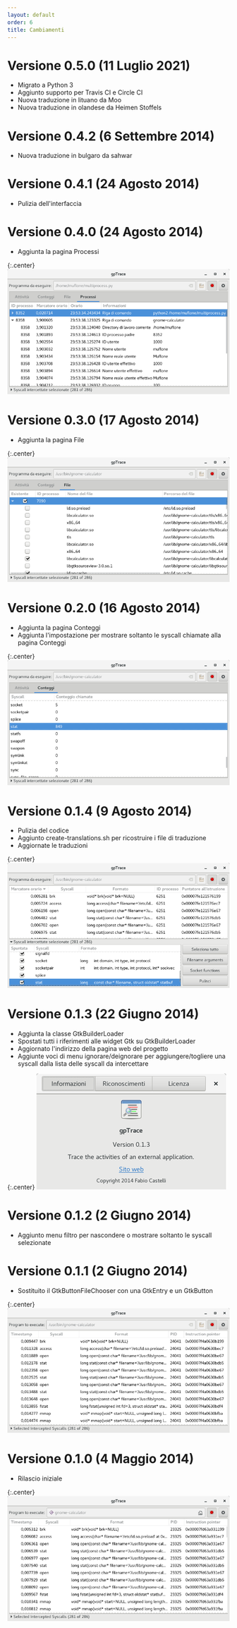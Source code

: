 ```yaml
---
layout: default
order: 6
title: Cambiamenti
---
```

# Versione 0.5.0 (11 Luglio 2021)

* Migrato a Python 3
* Aggiunto supporto per Travis CI e Circle CI
* Nuova traduzione in lituano da Moo
* Nuova traduzione in olandese da Heimen Stoffels

# Versione 0.4.2 (6 Settembre 2014)

* Nuova traduzione in bulgaro da sahwar

# Versione 0.4.1 (24 Agosto 2014)

* Pulizia dell'interfaccia

# Versione 0.4.0 (24 Agosto 2014)

* Aggiunta la pagina Processi

{:.center}
![Pagina Processi di gpTrace 0.4.0](/resources/gptrace/archive/v0.4.0/italian/processes.png)

# Versione 0.3.0 (17 Agosto 2014)

* Aggiunta la pagina File

{:.center}
![Pagina File di gpTrace 0.3.0](/resources/gptrace/archive/v0.3.0/italian/files.png)

# Versione 0.2.0 (16 Agosto 2014)

* Aggiunta la pagina Conteggi
* Aggiunta l'impostazione per mostrare soltanto le syscall chiamate alla pagina Conteggi

{:.center}
![Pagina Conteggi di gpTrace 0.2.0](/resources/gptrace/archive/v0.2.0/italian/counts.png)

# Versione 0.1.4 (9 Agosto 2014)

* Pulizia del codice
* Aggiunto create-translations.sh per ricostruire i file di traduzione
* Aggiornate le traduzioni

{:.center}
![Finestra principale di gpTrace 0.1.4](/resources/gptrace/archive/v0.1.4/italian/expanded.png)

# Versione 0.1.3 (22 Giugno 2014)

* Aggiunta la classe GtkBuilderLoader
* Spostati tutti i riferimenti alle widget Gtk su GtkBuilderLoader
* Aggiornato l'indirizzo della pagina web del progetto
* Aggiunte voci di menu ignorare/deignorare per aggiungere/togliere una syscall dalla lista delle syscall da intercettare

{:.center}
![Finestra delle informazioni di gpTrace 0.1.3](/resources/gptrace/archive/v0.1.3/italian/about.png)

# Versione 0.1.2 (2 Giugno 2014)

* Aggiunto menu filtro per nascondere o mostrare soltanto le syscall selezionate

# Versione 0.1.1 (2 Giugno 2014)

* Sostituito il GtkButtonFileChooser con una GtkEntry e un GtkButton

{:.center}
![Finestra principale di gpTrace 0.1.1](/resources/gptrace/archive/v0.1.1/italian/main.png)

# Versione 0.1.0 (4 Maggio 2014)

* Rilascio iniziale

{:.center}
![Finestra principale di gpTrace 0.1.0](/resources/gptrace/archive/v0.1.0/italian/main.png)